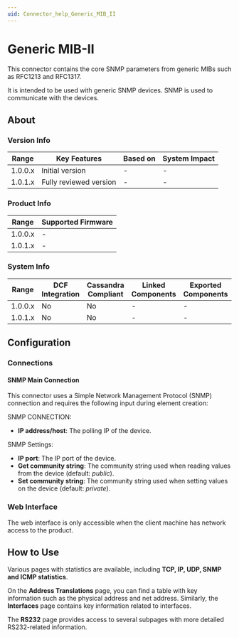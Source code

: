 ```yaml
---
uid: Connector_help_Generic_MIB_II
---
```


# Generic MIB-II

This connector contains the core SNMP parameters from generic MIBs such as RFC1213 and RFC1317.

It is intended to be used with generic SNMP devices. SNMP is used to communicate with the devices.

## About

### Version Info

| Range   | Key Features           | Based on | System Impact |
|---------|------------------------|----------|---------------|
| 1.0.0.x | Initial version        | -        | -             |
| 1.0.1.x | Fully reviewed version | -        | -             |

### Product Info

| Range     | Supported Firmware     |
|-----------|------------------------|
| 1.0.0.x   | -                      |
| 1.0.1.x   | -                      |

### System Info

| Range     | DCF Integration     | Cassandra Compliant     | Linked Components     | Exported Components     |
|-----------|---------------------|-------------------------|-----------------------|-------------------------|
| 1.0.0.x   | No                  | No                      | -                     | -                       |
| 1.0.1.x   | No                  | No                      | -                     | -                       |

## Configuration

### Connections

#### SNMP Main Connection

This connector uses a Simple Network Management Protocol (SNMP) connection and requires the following input during element creation:

SNMP CONNECTION:

- **IP address/host**: The polling IP of the device.

SNMP Settings:

- **IP port**: The IP port of the device.
- **Get community string**: The community string used when reading values from the device (default: *public*).
- **Set community string**: The community string used when setting values on the device (default: *private*).

### Web Interface

The web interface is only accessible when the client machine has network access to the product.

## How to Use

Various pages with statistics are available, including **TCP, IP, UDP, SNMP and ICMP statistics**.

On the **Address Translations** page, you can find a table with key information such as the physical address and net address. Similarly, the **Interfaces** page contains key information related to interfaces.

The **RS232** page provides access to several subpages with more detailed RS232-related information.
